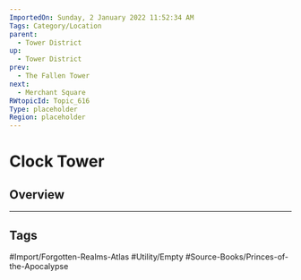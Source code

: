 ```yaml
---
ImportedOn: Sunday, 2 January 2022 11:52:34 AM
Tags: Category/Location
parent:
  - Tower District
up:
  - Tower District
prev:
  - The Fallen Tower
next:
  - Merchant Square
RWtopicId: Topic_616
Type: placeholder
Region: placeholder
---
```

# Clock Tower
## Overview

---
## Tags
#Import/Forgotten-Realms-Atlas #Utility/Empty #Source-Books/Princes-of-the-Apocalypse

